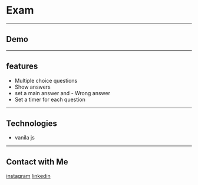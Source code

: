 # Exam
- - - 
## Demo

- - - 
## features
- Multiple choice questions
- Show answers
- set a main answer and - Wrong answer
- Set a timer for each question
---  
## Technologies
- vanila js
- --
## Contact with Me
[instagram](https://www.instagram.com/alikhani_developer/)
[linkedin](https://www.linkedin.com/in/amir-hossein-agha-alikhani-060a88217/)
